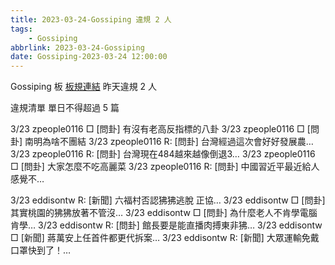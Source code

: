 ```yaml
---
title: 2023-03-24-Gossiping 違規 2 人
tags:
    - Gossiping
abbrlink: 2023-03-24-Gossiping
date: Gossiping-2023-03-24 12:00:00
---
```

Gossiping 板 [板規連結](https://www.ptt.cc/bbs/Gossiping/M.1637425085.A.07D.html)
昨天違規 2 人
<!-- more -->

違規清單
單日不得超過 5 篇

3/23 zpeople0116 □ [問卦] 有沒有老高反指標的八卦
3/23 zpeople0116 □ [問卦] 南明為啥不團結
3/23 zpeople0116 R: [問卦] 台灣經過這次會好好發展農…
3/23 zpeople0116 R: [問卦] 台灣現在484越來越像倒退3…
3/23 zpeople0116 □ [問卦] 大家怎麼不吃高麗菜
3/23 zpeople0116 R: [問卦] 中國習近平最近給人感覺不…

3/23 eddisontw R: [新聞] 六福村否認狒狒逃脫 正協…
3/23 eddisontw □ [問卦] 其實桃園的狒狒放著不管沒…
3/23 eddisontw □ [問卦] 為什麼老人不肯學電腦肯學…
3/23 eddisontw R: [問卦] 館長要是能直播肉搏東非狒…
3/23 eddisontw □ [新聞] 蔣萬安上任首件都更代拆案…
3/23 eddisontw R: [新聞] 大眾運輸免戴口罩快到了！…